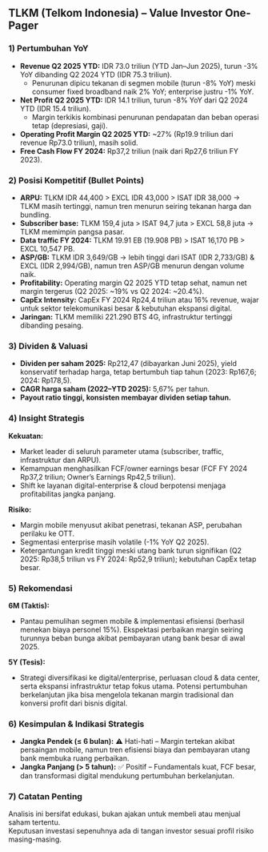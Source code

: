 ## TLKM (Telkom Indonesia) – Value Investor One-Pager

### 1) Pertumbuhan YoY
- **Revenue Q2 2025 YTD:** IDR 73.0 triliun (YTD Jan–Jun 2025), turun -3% YoY dibanding Q2 2024 YTD (IDR 75.3 triliun).
    - Penurunan dipicu tekanan di segmen mobile (turun -8% YoY) meski consumer fixed broadband naik 2% YoY; enterprise justru -1% YoY.
- **Net Profit Q2 2025 YTD:** IDR 14.1 triliun, turun -8% YoY dari Q2 2024 YTD (IDR 15.4 triliun).
    - Margin terkikis kombinasi penurunan pendapatan dan beban operasi tetap (depresiasi, gaji).
- **Operating Profit Margin Q2 2025 YTD:** ~27% (Rp19.9 triliun dari revenue Rp73.0 triliun), masih solid.
- **Free Cash Flow FY 2024:** Rp37,2 triliun (naik dari Rp27,6 triliun FY 2023).

### 2) Posisi Kompetitif (Bullet Points)
- **ARPU:** TLKM IDR 44,400 > EXCL IDR 43,000 > ISAT IDR 38,000 → TLKM masih tertinggi, namun tren menurun seiring tekanan harga dan bundling.
- **Subscriber base:** TLKM 159,4 juta > ISAT 94,7 juta > EXCL 58,8 juta → TLKM memimpin pangsa pasar.
- **Data traffic FY 2024:** TLKM 19.91 EB (19.908 PB) > ISAT 16,170 PB > EXCL 10,547 PB.
- **ASP/GB:** TLKM IDR 3,649/GB → lebih tinggi dari ISAT (IDR 2,733/GB) & EXCL (IDR 2,994/GB), namun tren ASP/GB menurun dengan volume naik.
- **Profitability:** Operating margin Q2 2025 YTD tetap sehat, namun net margin tergerus (Q2 2025: ~19% vs Q2 2024: ~20.4%).
- **CapEx Intensity:** CapEx FY 2024 Rp24,4 triliun atau 16% revenue, wajar untuk sektor telekomunikasi besar & kebutuhan ekspansi digital.
- **Jaringan:** TLKM memiliki 221.290 BTS 4G, infrastruktur tertinggi dibanding pesaing.

### 3) Dividen & Valuasi
- **Dividen per saham 2025:** Rp212,47 (dibayarkan Juni 2025), yield konservatif terhadap harga, tetap bertumbuh tiap tahun (2023: Rp167,6; 2024: Rp178,5).
- **CAGR harga saham (2022–YTD 2025):** 5,67% per tahun.
- **Payout ratio tinggi, konsisten membayar dividen setiap tahun.**

### 4) Insight Strategis
**Kekuatan:**  
- Market leader di seluruh parameter utama (subscriber, traffic, infrastruktur dan ARPU).
- Kemampuan menghasilkan FCF/owner earnings besar (FCF FY 2024 Rp37,2 triliun; Owner’s Earnings Rp42,5 triliun).
- Shift ke layanan digital-enterprise & cloud berpotensi menjaga profitabilitas jangka panjang.

**Risiko:**  
- Margin mobile menyusut akibat penetrasi, tekanan ASP, perubahan perilaku ke OTT.
- Segmentasi enterprise masih volatile (-1% YoY Q2 2025).
- Ketergantungan kredit tinggi meski utang bank turun signifikan (Q2 2025: Rp38,5 triliun vs FY 2024: Rp52,9 triliun); kebutuhan CapEx tetap besar.

### 5) Rekomendasi
**6M (Taktis):**  
- Pantau pemulihan segmen mobile & implementasi efisiensi (berhasil menekan biaya personel 15%). Ekspektasi perbaikan margin seiring turunnya beban bunga akibat pembayaran utang bank besar di awal 2025.

**5Y (Tesis):**  
- Strategi diversifikasi ke digital/enterprise, perluasan cloud & data center, serta ekspansi infrastruktur tetap fokus utama. Potensi pertumbuhan berkelanjutan jika bisa mengelola tekanan margin tradisional dan konversi profit dari bisnis digital.

### 6) Kesimpulan & Indikasi Strategis
- **Jangka Pendek (≤ 6 bulan):** ⚠️ Hati-hati – Margin tertekan akibat persaingan mobile, namun tren efisiensi biaya dan pembayaran utang bank membuka ruang perbaikan.
- **Jangka Panjang (> 5 tahun):** ✅ Positif – Fundamentals kuat, FCF besar, dan transformasi digital mendukung pertumbuhan berkelanjutan.

### 7) Catatan Penting
Analisis ini bersifat edukasi, bukan ajakan untuk membeli atau menjual saham tertentu.  
Keputusan investasi sepenuhnya ada di tangan investor sesuai profil risiko masing-masing.